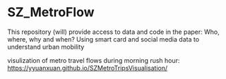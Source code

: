 # SZ_MetroFlow

This repository (will) provide access to data and code in the paper: Who, where, why and when? Using smart card and social media data to understand urban mobility

visulization of metro travel flows during morning rush hour:
https://yyuanxuan.github.io/SZMetroTripsVisualisation/

